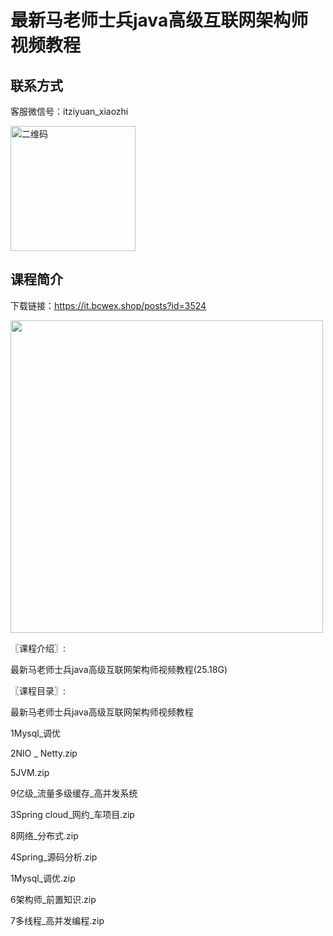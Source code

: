 # 最新马老师士兵java高级互联网架构师视频教程

## 联系方式

客服微信号：itziyuan_xiaozhi

<img src="https://ziyuanyun.oss-cn-guangzhou.aliyuncs.com/common/20240614073449/666b82192834a.jpg" width="200" height="200" alt="二维码">

## 课程简介

下载链接：https://it.bcwex.shop/posts?id=3524

<img src="https://ziyuanyun.oss-cn-guangzhou.aliyuncs.com/yun/20240515185215/664493df84986.jpg" width="500" alt="">

  〖课程介绍〗:

 最新马老师士兵java高级互联网架构师视频教程(25.18G)

 〖课程目录〗:

 最新马老师士兵java高级互联网架构师视频教程



 1Mysql_调优

 2NIO _ Netty.zip

 5JVM.zip

 9亿级_流量多级缓存_高并发系统

 3Spring cloud_网约_车项目.zip

 8网络_分布式.zip

 4Spring_源码分析.zip

 1Mysql_调优.zip

 6架构师_前置知识.zip

 7多线程_高并发编程.zip

  